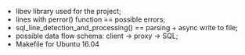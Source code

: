 - libev library used for the project;
- lines with perror() function == possible errors;
- sql_line_detection_and_processing() == parsing + async write to file;
- possible data flow schema: client -> proxy -> SQL;
- Makefile for Ubuntu 16.04
